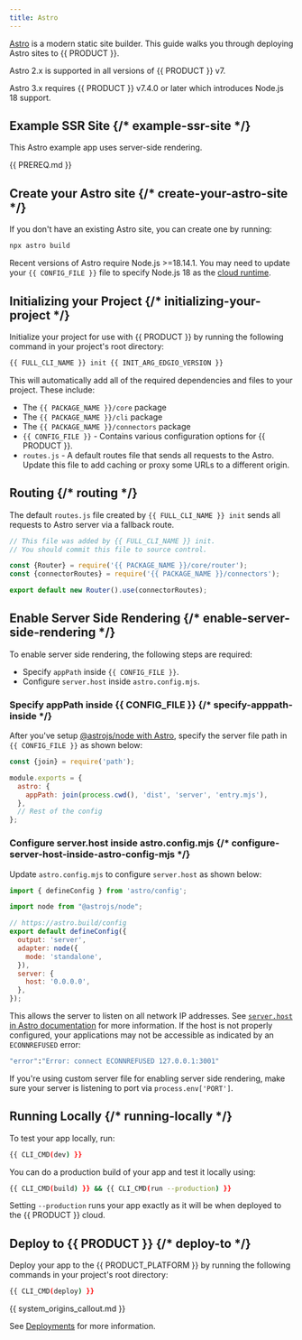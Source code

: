 ```yaml
---
title: Astro
---
```


[Astro](https://astro.build/) is a modern static site builder. This guide walks you through deploying Astro sites to {{ PRODUCT }}.

<Callout type="important">

  Astro 2.x is supported in all versions of {{ PRODUCT }} v7.

  Astro 3.x requires {{ PRODUCT }} v7.4.0 or later which introduces Node.js 18 support.

</Callout>

## Example SSR Site {/* example-ssr-site */}

This Astro example app uses server-side rendering.

<ExampleButtons
  title="Astro SSR"
  siteUrl="https://edgio-community-examples-v7-astro-live.edgio.link/"
  repoUrl="https://github.com/edgio-docs/edgio-v7-astro-example"
/>

{{ PREREQ.md }}

## Create your Astro site {/* create-your-astro-site */}

If you don't have an existing Astro site, you can create one by running:

```bash
npx astro build
```

<Callout type="important">

  Recent versions of Astro require Node.js >=18.14.1. You may need to update your `{{ CONFIG_FILE }}` file to specify Node.js 18 as the [cloud runtime](/guides/performance/cdn_as_code/edgio_config#cloudruntime).

</Callout>

## Initializing your Project {/* initializing-your-project */}

Initialize your project for use with {{ PRODUCT }} by running the following command in your project's root directory:

```bash
{{ FULL_CLI_NAME }} init {{ INIT_ARG_EDGIO_VERSION }}
```

This will automatically add all of the required dependencies and files to your project. These include:

- The `{{ PACKAGE_NAME }}/core` package
- The `{{ PACKAGE_NAME }}/cli` package
- The `{{ PACKAGE_NAME }}/connectors` package
- `{{ CONFIG_FILE }}` - Contains various configuration options for {{ PRODUCT }}.
- `routes.js` - A default routes file that sends all requests to the Astro. Update this file to add caching or proxy some URLs to a different origin.

## Routing {/* routing */}

The default `routes.js` file created by `{{ FULL_CLI_NAME }} init` sends all requests to Astro server via a fallback route.

```js
// This file was added by {{ FULL_CLI_NAME }} init.
// You should commit this file to source control.

const {Router} = require('{{ PACKAGE_NAME }}/core/router');
const {connectorRoutes} = require('{{ PACKAGE_NAME }}/connectors');

export default new Router().use(connectorRoutes);
```

## Enable Server Side Rendering {/* enable-server-side-rendering */}

To enable server side rendering, the following steps are required:

- Specify `appPath` inside `{{ CONFIG_FILE }}`.
- Configure `server.host` inside `astro.config.mjs`.

### Specify appPath inside {{ CONFIG_FILE }} {/* specify-apppath-inside */}

After you've setup [@astrojs/node with Astro](https://docs.astro.build/en/guides/integrations-guide/node/), specify the server file path in `{{ CONFIG_FILE }}` as shown below:

```js filename="{{ CONFIG_FILE }}" ins="1,4-6"
const {join} = require('path');

module.exports = {
  astro: {
    appPath: join(process.cwd(), 'dist', 'server', 'entry.mjs'),
  },
  // Rest of the config
};
```

### Configure server.host inside astro.config.mjs {/* configure-server-host-inside-astro-config-mjs */}

Update `astro.config.mjs` to configure `server.host` as shown below:

```js filename="astro.config.mjs" ins="11-13"
import { defineConfig } from 'astro/config';

import node from "@astrojs/node";

// https://astro.build/config
export default defineConfig({
  output: 'server',
  adapter: node({
    mode: 'standalone',
  }),
  server: {
    host: '0.0.0.0',
  },
});
```

This allows the server to listen on all network IP addresses. See [`server.host` in Astro documentation](https://docs.astro.build/en/reference/configuration-reference/#serverhost) for more information. If the host is not properly configured, your applications may not be accessible as indicated by an `ECONNREFUSED` error:

```bash
"error":"Error: connect ECONNREFUSED 127.0.0.1:3001"
```

If you're using custom server file for enabling server side rendering, make sure your server is listening to port via `process.env['PORT']`.

## Running Locally {/* running-locally */}

To test your app locally, run:

```bash
{{ CLI_CMD(dev) }}
```

You can do a production build of your app and test it locally using:

```bash
{{ CLI_CMD(build) }} && {{ CLI_CMD(run --production) }}
```

Setting `--production` runs your app exactly as it will be when deployed to the {{ PRODUCT }} cloud.

## Deploy to {{ PRODUCT }} {/* deploy-to */}

Deploy your app to the {{ PRODUCT_PLATFORM }} by running the following commands in your project's root directory:

```bash
{{ CLI_CMD(deploy) }}
```

{{ system_origins_callout.md }}

See [Deployments](/guides/basics/deployments) for more information.

